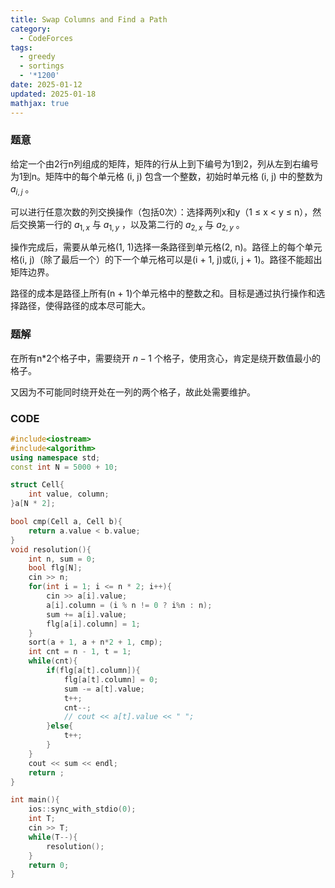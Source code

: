 ```yaml
---
title: Swap Columns and Find a Path
category:
  - CodeForces
tags:
  - greedy
  - sortings
  - '*1200'
date: 2025-01-12
updated: 2025-01-18
mathjax: true
---
```


### 题意

给定一个由2行n列组成的矩阵，矩阵的行从上到下编号为1到2，列从左到右编号为1到n。矩阵中的每个单元格 (i, j) 包含一个整数，初始时单元格 (i, j) 中的整数为 $a_{i,j}$ 。

可以进行任意次数的列交换操作（包括0次）：选择两列x和y（1 ≤ x < y ≤ n），然后交换第一行的 $a_{1,x}$ 与 $a_{1,y}$ ，以及第二行的 $a_{2,x}$ 与 $a_{2,y}$ 。

操作完成后，需要从单元格(1, 1)选择一条路径到单元格(2, n)。路径上的每个单元格(i, j)（除了最后一个）的下一个单元格可以是(i + 1, j)或(i, j + 1)。路径不能超出矩阵边界。

路径的成本是路径上所有(n + 1)个单元格中的整数之和。目标是通过执行操作和选择路径，使得路径的成本尽可能大。



### 题解

在所有n*2个格子中，需要绕开 $n-1$ 个格子，使用贪心，肯定是绕开数值最小的格子。

又因为不可能同时绕开处在一列的两个格子，故此处需要维护。


### CODE

```c++
#include<iostream>
#include<algorithm>
using namespace std;
const int N = 5000 + 10;

struct Cell{
    int value, column;
}a[N * 2];

bool cmp(Cell a, Cell b){
    return a.value < b.value;
}
void resolution(){
    int n, sum = 0;
    bool flg[N];
    cin >> n;
    for(int i = 1; i <= n * 2; i++){
        cin >> a[i].value;
        a[i].column = (i % n != 0 ? i%n : n);
        sum += a[i].value;
        flg[a[i].column] = 1;
    }
    sort(a + 1, a + n*2 + 1, cmp);
    int cnt = n - 1, t = 1;
    while(cnt){
        if(flg[a[t].column]){
            flg[a[t].column] = 0;
            sum -= a[t].value;
            t++;
            cnt--;
            // cout << a[t].value << " ";
        }else{
            t++;
        }
    }
    cout << sum << endl;
    return ;
}

int main(){
    ios::sync_with_stdio(0);
    int T;
    cin >> T;
    while(T--){
        resolution();
    }
    return 0;
}
```